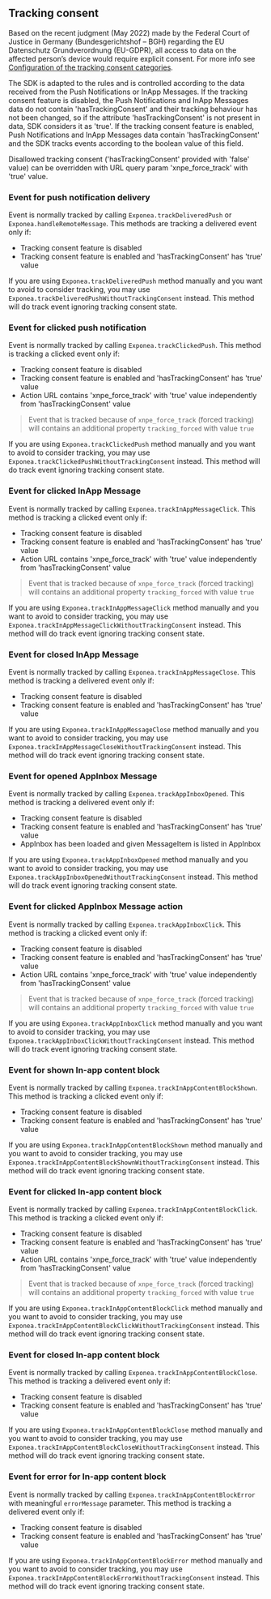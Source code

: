 ## Tracking consent

Based on the recent judgment (May 2022) made by the Federal Court of Justice in Germany (Bundesgerichtshof – BGH) 
regarding the EU Datenschutz Grundverordnung (EU-GDPR), all access to data on the affected person’s device would 
require explicit consent. For more info see [Configuration of the tracking consent categories](https://documentation.bloomreach.com/engagement/docs/configuration-of-tracking-consent).

The SDK is adapted to the rules and is controlled according to the data received from the Push Notifications or InApp Messages.
If the tracking consent feature is disabled, the Push Notifications and InApp Messages data do not contain 'hasTrackingConsent' and their tracking behaviour has not been changed, so if the attribute 'hasTrackingConsent' is not present in data, SDK considers it as 'true'.
If the tracking consent feature is enabled, Push Notifications and InApp Messages data contain 'hasTrackingConsent' and the SDK tracks events according to the boolean value of this field.

Disallowed tracking consent ('hasTrackingConsent' provided with 'false' value) can be overridden with URL query param 'xnpe_force_track' with 'true' value.

### Event for push notification delivery

Event is normally tracked by calling `Exponea.trackDeliveredPush` or `Exponea.handleRemoteMessage`. This methods are tracking
a delivered event only if:

* Tracking consent feature is disabled
* Tracking consent feature is enabled and 'hasTrackingConsent' has 'true' value

If you are using `Exponea.trackDeliveredPush` method manually and you want to avoid to consider tracking, you may use `Exponea.trackDeliveredPushWithoutTrackingConsent` instead. This method will do track event ignoring tracking consent state.

### Event for clicked push notification

Event is normally tracked by calling `Exponea.trackClickedPush`. This method is tracking
a clicked event only if:

* Tracking consent feature is disabled
* Tracking consent feature is enabled and 'hasTrackingConsent' has 'true' value
* Action URL contains 'xnpe_force_track' with 'true' value independently from 'hasTrackingConsent' value

> Event that is tracked because of `xnpe_force_track` (forced tracking) will contains an additional property `tracking_forced` with value `true` 

If you are using `Exponea.trackClickedPush` method manually and you want to avoid to consider tracking, you may use `Exponea.trackClickedPushWithoutTrackingConsent` instead. This method will do track event ignoring tracking consent state.

### Event for clicked InApp Message

Event is normally tracked by calling `Exponea.trackInAppMessageClick`. This method is tracking
a clicked event only if:

* Tracking consent feature is disabled
* Tracking consent feature is enabled and 'hasTrackingConsent' has 'true' value
* Action URL contains 'xnpe_force_track' with 'true' value independently from 'hasTrackingConsent' value

> Event that is tracked because of `xnpe_force_track` (forced tracking) will contains an additional property `tracking_forced` with value `true`

If you are using `Exponea.trackInAppMessageClick` method manually and you want to avoid to consider tracking, you may use `Exponea.trackInAppMessageClickWithoutTrackingConsent` instead. This method will do track event ignoring tracking consent state.

### Event for closed InApp Message

Event is normally tracked by calling `Exponea.trackInAppMessageClose`. This method is tracking a delivered event only if:

* Tracking consent feature is disabled
* Tracking consent feature is enabled and 'hasTrackingConsent' has 'true' value

If you are using `Exponea.trackInAppMessageClose` method manually and you want to avoid to consider tracking, you may use `Exponea.trackInAppMessageCloseWithoutTrackingConsent` instead. This method will do track event ignoring tracking consent state.

### Event for opened AppInbox Message

Event is normally tracked by calling `Exponea.trackAppInboxOpened`. This method is tracking a delivered event only if:

* Tracking consent feature is disabled
* Tracking consent feature is enabled and 'hasTrackingConsent' has 'true' value
* AppInbox has been loaded and given MessageItem is listed in AppInbox

If you are using `Exponea.trackAppInboxOpened` method manually and you want to avoid to consider tracking, you may use `Exponea.trackAppInboxOpenedWithoutTrackingConsent` instead. This method will do track event ignoring tracking consent state.

### Event for clicked AppInbox Message action

Event is normally tracked by calling `Exponea.trackAppInboxClick`. This method is tracking a clicked event only if:

* Tracking consent feature is disabled
* Tracking consent feature is enabled and 'hasTrackingConsent' has 'true' value
* Action URL contains 'xnpe_force_track' with 'true' value independently from 'hasTrackingConsent' value

> Event that is tracked because of `xnpe_force_track` (forced tracking) will contains an additional property `tracking_forced` with value `true`

If you are using `Exponea.trackAppInboxClick` method manually and you want to avoid to consider tracking, you may use `Exponea.trackAppInboxClickWithoutTrackingConsent` instead. This method will do track event ignoring tracking consent state.

### Event for shown In-app content block

Event is normally tracked by calling `Exponea.trackInAppContentBlockShown`. This method is tracking a clicked event only if:

* Tracking consent feature is disabled
* Tracking consent feature is enabled and 'hasTrackingConsent' has 'true' value

If you are using `Exponea.trackInAppContentBlockShown` method manually and you want to avoid to consider tracking, you may use `Exponea.trackInAppContentBlockShownWithoutTrackingConsent` instead. This method will do track event ignoring tracking consent state.

### Event for clicked In-app content block

Event is normally tracked by calling `Exponea.trackInAppContentBlockClick`. This method is tracking a clicked event only if:

* Tracking consent feature is disabled
* Tracking consent feature is enabled and 'hasTrackingConsent' has 'true' value
* Action URL contains 'xnpe_force_track' with 'true' value independently from 'hasTrackingConsent' value

> Event that is tracked because of `xnpe_force_track` (forced tracking) will contains an additional property `tracking_forced` with value `true`

If you are using `Exponea.trackInAppContentBlockClick` method manually and you want to avoid to consider tracking, you may use `Exponea.trackInAppContentBlockClickWithoutTrackingConsent` instead. This method will do track event ignoring tracking consent state.

### Event for closed In-app content block

Event is normally tracked by calling `Exponea.trackInAppContentBlockClose`. This method is tracking a delivered event only if:

* Tracking consent feature is disabled
* Tracking consent feature is enabled and 'hasTrackingConsent' has 'true' value

If you are using `Exponea.trackInAppContentBlockClose` method manually and you want to avoid to consider tracking, you may use `Exponea.trackInAppContentBlockCloseWithoutTrackingConsent` instead. This method will do track event ignoring tracking consent state.

### Event for error for In-app content block

Event is normally tracked by calling `Exponea.trackInAppContentBlockError` with meaningful `errorMessage` parameter. This method is tracking a delivered event only if:

* Tracking consent feature is disabled
* Tracking consent feature is enabled and 'hasTrackingConsent' has 'true' value

If you are using `Exponea.trackInAppContentBlockError` method manually and you want to avoid to consider tracking, you may use `Exponea.trackInAppContentBlockErrorWithoutTrackingConsent` instead. This method will do track event ignoring tracking consent state.